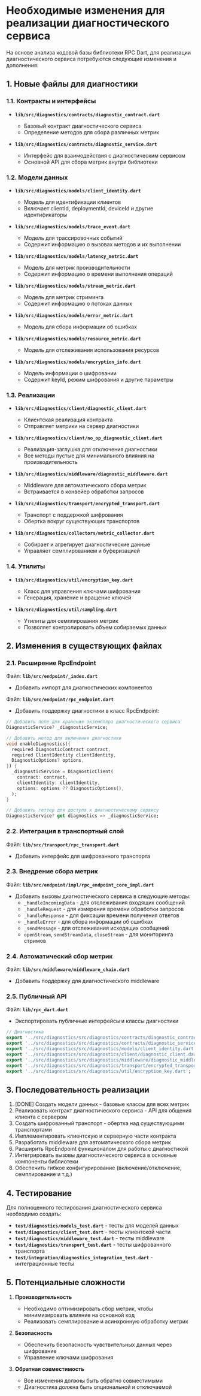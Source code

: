 # Необходимые изменения для реализации диагностического сервиса

На основе анализа кодовой базы библиотеки RPC Dart, для реализации диагностического сервиса потребуются следующие изменения и дополнения:

## 1. Новые файлы для диагностики

### 1.1. Контракты и интерфейсы

- **`lib/src/diagnostics/contracts/diagnostic_contract.dart`**
  - Базовый контракт диагностического сервиса
  - Определение методов для сбора различных метрик

- **`lib/src/diagnostics/contracts/diagnostic_service.dart`**
  - Интерфейс для взаимодействия с диагностическим сервисом
  - Основной API для сбора метрик внутри библиотеки

### 1.2. Модели данных

- **`lib/src/diagnostics/models/client_identity.dart`**
  - Модель для идентификации клиентов
  - Включает clientId, deploymentId, deviceId и другие идентификаторы

- **`lib/src/diagnostics/models/trace_event.dart`**
  - Модель для трассировочных событий
  - Содержит информацию о вызовах методов и их выполнении

- **`lib/src/diagnostics/models/latency_metric.dart`**
  - Модель для метрик производительности
  - Содержит информацию о времени выполнения операций

- **`lib/src/diagnostics/models/stream_metric.dart`**
  - Модель для метрик стриминга
  - Содержит информацию о потоках данных

- **`lib/src/diagnostics/models/error_metric.dart`**
  - Модель для сбора информации об ошибках

- **`lib/src/diagnostics/models/resource_metric.dart`**
  - Модель для отслеживания использования ресурсов

- **`lib/src/diagnostics/models/encryption_info.dart`**
  - Модель информации о шифровании
  - Содержит keyId, режим шифрования и другие параметры

### 1.3. Реализации

- **`lib/src/diagnostics/client/diagnostic_client.dart`**
  - Клиентская реализация контракта
  - Отправляет метрики на сервер диагностики

- **`lib/src/diagnostics/client/no_op_diagnostic_client.dart`**
  - Реализация-заглушка для отключения диагностики
  - Все методы пустые для минимального влияния на производительность

- **`lib/src/diagnostics/middleware/diagnostic_middleware.dart`**
  - Middleware для автоматического сбора метрик
  - Встраивается в конвейер обработки запросов

- **`lib/src/diagnostics/transport/encrypted_transport.dart`**
  - Транспорт с поддержкой шифрования
  - Обертка вокруг существующих транспортов

- **`lib/src/diagnostics/collectors/metric_collector.dart`**
  - Собирает и агрегирует диагностические данные
  - Управляет семплированием и буферизацией

### 1.4. Утилиты

- **`lib/src/diagnostics/util/encryption_key.dart`**
  - Класс для управления ключами шифрования
  - Генерация, хранение и вращение ключей

- **`lib/src/diagnostics/util/sampling.dart`**
  - Утилиты для семплирования метрик
  - Позволяет контролировать объем собираемых данных

## 2. Изменения в существующих файлах

### 2.1. Расширение RpcEndpoint

Файл: **`lib/src/endpoint/_index.dart`**
- Добавить импорт для диагностических компонентов

Файл: **`lib/src/endpoint/rpc_endpoint.dart`**
- Добавить поддержку диагностики в класс RpcEndpoint:
```dart
// Добавить поле для хранения экземпляра диагностического сервиса
DiagnosticService? _diagnosticService;

// Добавить метод для включения диагностики
void enableDiagnostics({
  required DiagnosticContract contract,
  required ClientIdentity clientIdentity,
  DiagnosticOptions? options,
}) {
  _diagnosticService = DiagnosticClient(
    contract: contract,
    clientIdentity: clientIdentity,
    options: options ?? DiagnosticOptions(),
  );
}

// Добавить геттер для доступа к диагностическому сервису
DiagnosticService? get diagnostics => _diagnosticService;
```

### 2.2. Интеграция в транспортный слой

Файл: **`lib/src/transport/rpc_transport.dart`**
- Добавить интерфейс для шифрованного транспорта

### 2.3. Внедрение сбора метрик

Файл: **`lib/src/endpoint/impl/rpc_endpoint_core_impl.dart`**
- Добавить вызовы диагностического сервиса в следующие методы:
  - `_handleIncomingData` - для отслеживания входящих сообщений
  - `_handleRequest` - для измерения времени обработки запросов
  - `_handleResponse` - для фиксации времени получения ответов
  - `_handleError` - для сбора информации об ошибках
  - `_sendMessage` - для отслеживания исходящих сообщений
  - `openStream`, `sendStreamData`, `closeStream` - для мониторинга стримов

### 2.4. Автоматический сбор метрик

Файл: **`lib/src/middleware/middleware_chain.dart`**
- Добавить поддержку для диагностического middleware

### 2.5. Публичный API

Файл: **`lib/rpc_dart.dart`**
- Экспортировать публичные интерфейсы и классы диагностики
```dart
// Диагностика
export '../src/diagnostics/src/diagnostics/contracts/diagnostic_contract.dart';
export '../src/diagnostics/src/diagnostics/contracts/diagnostic_service.dart';
export '../src/diagnostics/src/diagnostics/models/client_identity.dart';
export '../src/diagnostics/src/diagnostics/client/diagnostic_client.dart';
export '../src/diagnostics/src/diagnostics/middleware/diagnostic_middleware.dart';
export '../src/diagnostics/src/diagnostics/transport/encrypted_transport.dart';
export '../src/diagnostics/src/diagnostics/util/encryption_key.dart';
```

## 3. Последовательность реализации

1. [DONE] Создать модели данных - базовые классы для всех метрик 
2. Реализовать контракт диагностического сервиса - API для общения клиента с сервером
3. Создать шифрованный транспорт - обертка над существующими транспортами
4. Имплементировать клиентскую и серверную части контракта
5. Разработать middleware для автоматического сбора метрик
6. Расширить RpcEndpoint функционалом для работы с диагностикой
7. Интегрировать вызовы диагностического сервиса в основные компоненты библиотеки
8. Обеспечить гибкое конфигурирование (включение/отключение, семплирование и т.д.)

## 4. Тестирование

Для полноценного тестирования диагностического сервиса необходимо создать:

- **`test/diagnostics/models_test.dart`** - тесты для моделей данных
- **`test/diagnostics/client_test.dart`** - тесты клиентской части
- **`test/diagnostics/middleware_test.dart`** - тесты middleware
- **`test/diagnostics/transport_test.dart`** - тесты шифрованного транспорта
- **`test/integration/diagnostics_integration_test.dart`** - интеграционные тесты

## 5. Потенциальные сложности

1. **Производительность**
   - Необходимо оптимизировать сбор метрик, чтобы минимизировать влияние на основной код
   - Реализовать семплирование и асинхронную обработку метрик

2. **Безопасность**
   - Обеспечить безопасность чувствительных данных через шифрование
   - Управление ключами шифрования

3. **Обратная совместимость**
   - Все изменения должны быть обратно совместимыми
   - Диагностика должна быть опциональной и отключаемой
